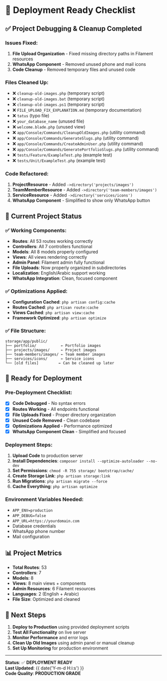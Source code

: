 # 🚀 Deployment Ready Checklist

## ✅ **Project Debugging & Cleanup Completed**

### **Issues Fixed:**
1. **File Upload Organization** - Fixed missing directory paths in Filament resources
2. **WhatsApp Component** - Removed unused phone and mail icons
3. **Code Cleanup** - Removed temporary files and unused code

### **Files Cleaned Up:**
- ❌ `cleanup-old-images.php` (temporary script)
- ❌ `cleanup-old-images.bat` (temporary script)
- ❌ `cleanup-old-images.ps1` (temporary script)
- ❌ `FILE_UPLOAD_FIX_EXPLANATION.md` (temporary documentation)
- ❌ `tatus` (typo file)
- ❌ `your_database_name` (unused file)
- ❌ `welcome.blade.php` (unused view)
- ❌ `app/Console/Commands/CleanupOldImages.php` (utility command)
- ❌ `app/Console/Commands/GenerateSlugs.php` (utility command)
- ❌ `app/Console/Commands/CreateAdminUser.php` (utility command)
- ❌ `app/Console/Commands/GeneratePortfolioSlugs.php` (utility command)
- ❌ `tests/Feature/ExampleTest.php` (example test)
- ❌ `tests/Unit/ExampleTest.php` (example test)

### **Code Refactored:**
1. **ProjectResource** - Added `->directory('projects/images')`
2. **TeamMemberResource** - Added `->directory('team-members/images')`
3. **ServiceResource** - Added `->directory('services/icons')`
4. **WhatsApp Component** - Simplified to show only WhatsApp button

## 🔧 **Current Project Status**

### **✅ Working Components:**
- **Routes**: All 53 routes working correctly
- **Controllers**: All 7 controllers functional
- **Models**: All 8 models properly configured
- **Views**: All views rendering correctly
- **Admin Panel**: Filament admin fully functional
- **File Uploads**: Now properly organized in subdirectories
- **Localization**: English/Arabic support working
- **WhatsApp Integration**: Clean, focused component

### **✅ Optimizations Applied:**
- **Configuration Cached**: `php artisan config:cache`
- **Routes Cached**: `php artisan route:cache`
- **Views Cached**: `php artisan view:cache`
- **Framework Optimized**: `php artisan optimize`

### **✅ File Structure:**
```
storage/app/public/
├── portfolio/           ← Portfolio images
├── projects/images/     ← Project images
├── team-members/images/ ← Team member images
├── services/icons/      ← Service icons
└── [old files]         ← Can be cleaned up later
```

## 🚀 **Ready for Deployment**

### **Pre-Deployment Checklist:**
- [x] **Code Debugged** - No syntax errors
- [x] **Routes Working** - All endpoints functional
- [x] **File Uploads Fixed** - Proper directory organization
- [x] **Unused Code Removed** - Clean codebase
- [x] **Optimizations Applied** - Performance optimized
- [x] **WhatsApp Component Clean** - Simplified and focused

### **Deployment Steps:**
1. **Upload Code** to production server
2. **Install Dependencies**: `composer install --optimize-autoloader --no-dev`
3. **Set Permissions**: `chmod -R 755 storage/ bootstrap/cache/`
4. **Create Storage Link**: `php artisan storage:link`
5. **Run Migrations**: `php artisan migrate --force`
6. **Cache Everything**: `php artisan optimize`

### **Environment Variables Needed:**
- `APP_ENV=production`
- `APP_DEBUG=false`
- `APP_URL=https://yourdomain.com`
- Database credentials
- WhatsApp phone number
- Mail configuration

## 📊 **Project Metrics**

- **Total Routes**: 53
- **Controllers**: 7
- **Models**: 8
- **Views**: 8 main views + components
- **Admin Resources**: 6 Filament resources
- **Languages**: 2 (English + Arabic)
- **File Size**: Optimized and cleaned

## 🎯 **Next Steps**

1. **Deploy to Production** using provided deployment scripts
2. **Test All Functionality** on live server
3. **Monitor Performance** and error logs
4. **Clean Up Old Images** using admin panel or manual cleanup
5. **Set Up Monitoring** for production environment

---
**Status**: ✅ **DEPLOYMENT READY**  
**Last Updated**: {{ date('Y-m-d H:i:s') }}  
**Code Quality**: **PRODUCTION GRADE**
